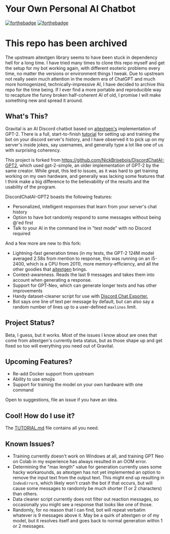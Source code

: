 # Your Own Personal AI Chatbot
[![forthebadge](https://forthebadge.com/images/badges/made-with-python.svg)](https://forthebadge.com)   [![forthebadge](https://forthebadge.com/images/badges/built-with-love.svg)](https://forthebadge.com)
# This repo has been archived
The upstream aitextgen library seems to have been stuck in dependency hell for a long time. I have tried many times to clone this repo myself and get the setup for my bot working again, with different esoteric problems every time, no matter the versions or environment things I tweak. Due to upstream not really seein much attention in the modern era of ChatGPT and much more homogenized, technically-impressive AI, I have decided to archive this repo for the time being. If I ever find a more portable and reproducible way to recapture the funny broken half-coherent AI of old, I promise I will make something new and spread it around. 
## What's This?
Gravital is an AI Discord chatbot based on [aitextgen's](https://github.com/minimaxir/aitextgen) implementation of GPT-2. There is a full, start-to-finish [tutorial](https://github.com/johnnymcmike/Gravital/blob/master/TUTORIAL.md) for setting up and training the bot on your discord server's history, and I have observed it to pick up on my server's inside jokes, say usernames, and generally type a lot like one of us with surprising coherency.

This project is forked from https://github.com/NickBrisebois/DiscordChatAI-GPT2, which used gpt-2-simple, an older implementation of GPT-2 by the same creator. While great, this led to issues, as it was hard to get training working on my own hardware, and generally was lacking some features that I think make a big difference to the believability of the results and the usability of the program.

DiscordChatAI-GPT2 boasts the following features:
- Personalized, intelligent responses that learn from your server's chat history
- Option to have bot randomly respond to some messages without being @'ed first
- Talk to your AI in the command line in "test mode" with no Discord required

And a few more are new to this fork:
- Lightning-fast generation times (in my tests, the GPT-2 124M model averaged 2.58s from mention to response, this was running on an i5-2400, which is a CPU from 2011), more memory-efficiency, and all the other goodies that [aitextgen](https://github.com/minimaxir/aitextgen) brings.
- Context-awareness. Reads the last 9 messages and takes them into account when generating a response.
- Support for GPT-Neo, which can generate longer texts and has other improvements
- Handy dataset-cleaner script for use with [Discord Chat Exporter.](https://github.com/Tyrrrz/DiscordChatExporter)
- Bot says one line of text per message by default, but can also say a random number of lines up to a user-defined `maxlines` limit.
  
## Project Status?
Beta, I guess, but it works. Most of the issues I know about are ones that come from aitextgen's currently beta status, but as those shape up and get fixed so too will everything you need out of Gravital.

## Upcoming Features?
- Re-add Docker support from upstream
- Ability to use emojis
- Support for training the model on your own hardware with one command

Open to suggestions, file an issue if you have an idea.

## Cool! How do I use it?
The [TUTORIAL.md](https://github.com/johnnymcmike/Gravital/blob/master/TUTORIAL.md) file contains all you need.

## Known Issues?
- Training currently doesn't work on Windows at all, and training GPT Neo on Colab in my experience has always resulted in an OOM error.
- Determining the "max length" value for generation currently uses some hacky workarounds, as aitextgen has not yet implemented an option to remove the input text from the output text. This might end up resulting in `IndexError`s, which likely won't crash the bot if that occurs, but will cause some messages to randomly be much shorter (1 or 2 characters) than others.
- Data cleaner script currently does not filter out reaction messages, so occasionally you might see a response that looks like one of those.
- Randomly, for no reason that I can find, bot will repeat verbatim whatever is 9 messages above it. May be a quirk of aitextgen or of my model, but it resolves itself and goes back to normal generation within 1 or 2 messages.
